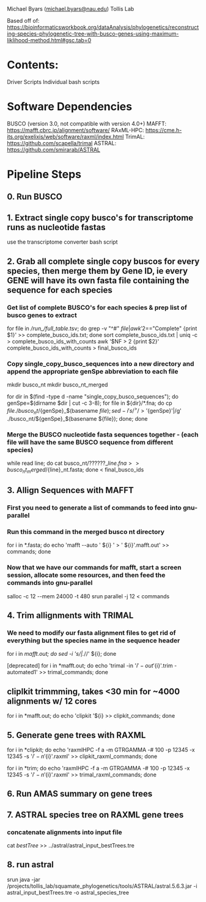 Michael Byars (michael.byars@nau.edu)
Tollis Lab

Based off of: https://bioinformaticsworkbook.org/dataAnalysis/phylogenetics/reconstructing-species-phylogenetic-tree-with-busco-genes-using-maximum-liklihood-method.html#gsc.tab=0

# Contents:

Driver Scripts
Individual bash scripts

# Software Dependencies

BUSCO (version 3.0, not compatible with version 4.0+)
MAFFT: https://mafft.cbrc.jp/alignment/software/
RAxML-HPC: https://cme.h-its.org/exelixis/web/software/raxml/index.html
TrimAL: https://github.com/scapella/trimal
ASTRAL: https://github.com/smirarab/ASTRAL

# Pipeline Steps

## 0. Run BUSCO

## 1. Extract single copy busco's for transcriptome runs as nucleotide fastas

use the transcriptome converter bash script

## 2. Grab all complete single copy buscos for every species, then merge them by Gene ID, ie every GENE will have its own fasta file containing the sequence for each species


### Get list of complete BUSCO's for each species & prep list of busco genes to extract
for file in */*run_*/full_table*.tsv; do grep -v "^#" ${file} | awk '$2=="Complete" {print $1}' >> complete_busco_ids.txt; done
sort complete_busco_ids.txt | uniq -c > complete_busco_ids_with_counts
awk '$NF > 2 {print $2}' complete_busco_ids_with_counts > final_busco_ids

### Copy single_copy_busco_sequences into a new directory and append the appropriate genSpe abbreviation to each file

mkdir busco_nt
mkdir busco_nt_merged

for dir in $(find -type d -name "single_copy_busco_sequences"); do  genSpe=$(dirname $dir | cut -c 3-8);  for file in ${dir}/*.fna; do cp ${file} ./busco_nt/${genSpe}_$(basename ${file}); sed -i 's/^>/>'${genSpe}'|/g' ./busco_nt/${genSpe}_$(basename ${file}); done; done

### Merge the BUSCO nucleotide fasta sequences together - (each file will have the same BUSCO sequence from different species) 
while read line; do cat busco_nt/??????_${line}.fna >> busco_nt_merged/${line}_nt.fasta; done < final_busco_ids

## 3. Allign Sequences with MAFFT

### First you need to generate a list of commands to feed into gnu-parallel
### Run this command in the merged busco nt directory
for i in *.fasta; do echo 'mafft --auto ' ${i} ' > ' ${i}'.mafft.out' >> commands; done

### Now that we have our commands for mafft, start a screen session, allocate some resources, and then feed the commands into gnu-parallel

salloc -c 12 --mem 24000 -t 480
srun parallel -j 12 < commands

## 4. Trim allignments with TRIMAL

### We need to modify our fasta alignment files to get rid of everything but the species name in the sequence header

for i in *mafft.out; do sed -i 's/|.*//' ${i}; done

 [deprecated] for i in *mafft.out; do echo 'trimal -in '${i}' -out '${i}'.trim -automated1' >> trimal_commands; done

## cliplkit trimmming, takes <30 min for ~4000 alignments w/ 12 cores
for i in *mafft.out; do echo 'clipkit '${i} >> clipkit_commands; done

## 5. Generate gene trees with RAXML

for i in *clipkit; do echo 'raxmlHPC -f a -m GTRGAMMA -# 100 -p 12345 -x 12345 -s '${i} ' -n '${i}'.raxml' >> clipkit_raxml_commands; done

for i in *trim; do echo 'raxmlHPC -f a -m GTRGAMMA -# 100 -p 12345 -x 12345 -s '${i} ' -n '${i}'.raxml' >> trimal_raxml_commands; done

## 6. Run AMAS summary on gene trees

## 7. ASTRAL species tree on RAXML gene trees 
 
### concatenate alignments into input file

cat *bestTree* >> ../astral/astral_input_bestTrees.tre

## 8. run astral 

srun java -jar /projects/tollis_lab/squamate_phylogenetics/tools/ASTRAL/astral.5.6.3.jar -i astral_input_bestTrees.tre -o astral_species_tree

